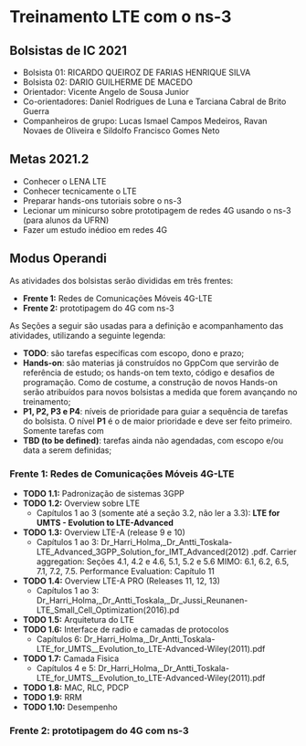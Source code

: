 # Treinamento LTE com o ns-3

## Bolsistas de IC 2021
- Bolsista 01: RICARDO QUEIROZ DE FARIAS HENRIQUE SILVA
- Bolsista 02: DARIO GUILHERME DE MACEDO
- Orientador: Vicente Angelo de Sousa Junior
- Co-orientadores: Daniel Rodrigues de Luna e Tarciana Cabral de Brito Guerra 
- Companheiros de grupo: Lucas Ismael Campos Medeiros, Ravan Novaes de Oliveira e Sildolfo Francisco Gomes Neto 

## Metas 2021.2
- Conhecer o LENA LTE
- Conhecer tecnicamente o LTE
- Preparar hands-ons tutoriais sobre o ns-3
- Lecionar um minicurso sobre prototipagem de redes 4G usando o ns-3 (para alunos da UFRN)
- Fazer um estudo inédioo em redes 4G 

## Modus Operandi

As atividades dos bolsistas serão divididas em três frentes:
- **Frente 1:** Redes de Comunicações Móveis 4G-LTE
- **Frente 2:** prototipagem do 4G com ns-3

As Seções a seguir são usadas para a definição e acompanhamento das atividades, utilizando a seguinte legenda:

- **TODO**: são tarefas específicas com escopo, dono e prazo;
- **Hands-on**: são materias já construídos no GppCom que servirão de referência de estudo; os hands-on tem texto, código e desafios de programação. Como de costume, a construção de novos Hands-on serão atribuídos para novos bolsistas a medida que forem avançando no treinamento;
- **P1, P2, P3 e P4**: níveis de prioridade para guiar a sequência de tarefas do bolsista. O nível **P1** é o de maior prioridade e deve ser feito primeiro. Somente tarefas com 
- **TBD (to be defined)**: tarefas ainda não agendadas, com escopo e/ou data a serem definidas;

### Frente 1: Redes de Comunicações Móveis 4G-LTE
   - **TODO 1.1:** Padronização de sistemas 3GPP
   - **TODO 1.2:** Overview sobre LTE
      - Capítulos 1 ao 3 (somente até a seção 3.2, não ler a 3.3): **LTE for UMTS - Evolution to LTE-Advanced**
   - **TODO 1.3:** Overview LTE-A  (release 9 e 10)
      -  Capítulos 1 ao 3: Dr_Harri_Holma,_Dr_Antti_Toskala-LTE_Advanced_3GPP_Solution_for_IMT_Advanced(2012) .pdf. Carrier aggregation: Seções 4.1, 4.2 e 4.6, 5.1, 5.2 e 5.6
      MIMO: 6.1, 6.2, 6.5, 7.1, 7.2, 7.5. Performance Evaluation: Capítulo 11	
   - **TODO 1.4:** Overview LTE-A PRO (Releases 11, 12, 13)
      - Capítulos 1 ao 3: Dr_Harri_Holma,_Dr_Antti_Toskala,_Dr_Jussi_Reunanen-LTE_Small_Cell_Optimization(2016).pd
   - **TODO 1.5:** Arquitetura do LTE
   - **TODO 1.6:** Interface de radio e camadas de protocolos
      - Capítulos 6: Dr_Harri_Holma,_Dr_Antti_Toskala-LTE_for_UMTS__Evolution_to_LTE-Advanced-Wiley(2011).pdf
   - **TODO 1.7:** Camada Fisica
      - Capítulos 4 e 5: Dr_Harri_Holma,_Dr_Antti_Toskala-LTE_for_UMTS__Evolution_to_LTE-Advanced-Wiley(2011).pdf 
   - **TODO 1.8:** MAC, RLC, PDCP
   - **TODO 1.9:** RRM
   - **TODO 1.10:** Desempenho

### Frente 2: prototipagem do 4G com ns-3


